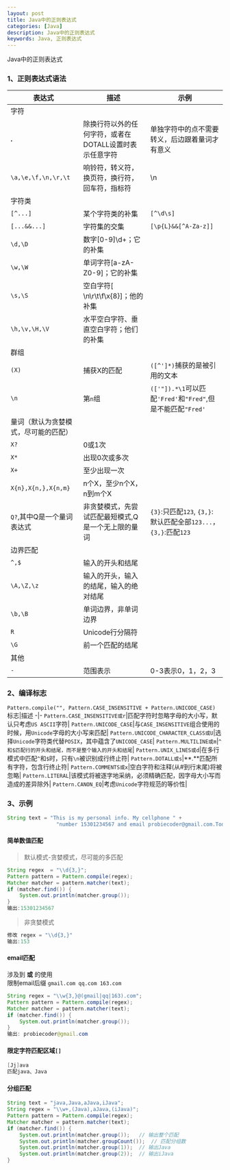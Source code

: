 ```yaml
---
layout: post
title: Java中的正则表达式
categories: [Java]
description: Java中的正则表达式
keywords: Java, 正则表达式
---
```

Java中的正则表达式

### 1、正则表达式语法
|表达式 |描述 | 示例|
-|-|-|
字符|
**.**|除换行符以外的任何字符，或者在DOTALL设置时表示任意字符|单独字符中的点不需要转义，后边跟着量词才有意义
`\a,\e,\f,\n,\r,\t`|响铃符，转义符，换页符，换行符，回车符，指标符|\n
字符类|
`[^...]`|某个字符类的补集|`[^\d\s]`
`[...&&...]`|字符集的交集|`[\p{L}&&[^A-Za-z]]`
`\d,\D`|数字[0-9]\d+；它的补集|
`\w,\W`|单词字符[a-zA-Z0-9]；它的补集|
`\s,\S`|空白字符[ \n\r\t\f\x{8}]；他的补集|
`\h,\v,\H,\V`|水平空白字符、垂直空白字符；他们的补集|
群组|
`(X)`|捕获X的匹配|`([^']*)`捕获的是被引用的文本
`\n`|第`n`组|`(['"]).*\1`可以匹配`'Fred'`和`"Fred"`,但是不能匹配`"Fred'`
量词（默认为贪婪模式，尽可能的匹配）|
`X?`|0或1次|
`X*`|出现0次或多次|
`X+`|至少出现一次|
`X{n},X{n,},X{n,m}`|n个X，至少n个X，n到m个X|
`Q?`,其中Q是一个量词表达式|非贪婪模式，先尝试匹配最短模式,Q是一个无上限的量词|`{3}`:只匹配`123`, `{3,}`:默认匹配全部`123...`，`{3,}`:匹配`123`
边界匹配|
`^,$`|输入的开头和结尾|
`\A,\Z,\z`|输入的开头，输入的结尾，输入的绝对结尾|
`\b,\B`|单词边界，非单词边界|
`R`|Unicode行分隔符|
`\G`|前一个匹配的结尾|
其他|
`-`|范围表示|0-3表示0，1，2，3

### 2、编译标志
`Pattern.compile("", Pattern.CASE_INSENSITIVE + Pattern.UNICODE_CASE)`
标志|描述
-|-
`Pattern.CASE_INSENSITIVE或r`|匹配字符时忽略字母的大小写，默认只考虑`US ASCII`字符|
`Pattern.UNICODE_CASE`|与`CASE_INSENSITIVE`组合使用的时候，用`Unicode`字母的大小写来匹配|
`Pattern.UNICODE_CHARACTER_CLASS或U`|选择`Unicode`字符类代替`POSIX`，其中蕴含了`UNICODE_CASE`|
`Pattern.MULTILINE或m`|`^和$匹配行的开头和结尾，而不是整个输入的开头和结尾`|
`Pattern.UNIX_LINES或d`|在多行模式中匹配`^`和`$`时，只有`\n`被识别成行终止符|
`Pattern.DOTALL或s`|**.**匹配所有字符，包含行终止符|
`Pattern.COMMENTS或x`|空白字符和注释(从#到行末尾)将被忽略|
`Pattern.LITERAL`|该模式将被逐字地采纳，必须精确匹配，因字母大小写而造成的差异除外|
`Pattern.CANON_EQ`|考虑`Unicode`字符规范的等价性|

### 3、示例
```java
String text = "This is my personal info. My cellphone " +
                "number 15301234567 and email probiecoder@gmail.com.Today i will learn regex";
```
#### 简单数值匹配
> 默认模式-贪婪模式，尽可能的多匹配
```java
String regex  = "\\d{3,}";
Pattern pattern = Pattern.compile(regex);
Matcher matcher = pattern.matcher(text);
if (matcher.find()) {
    System.out.println(matcher.group());
}
输出:15301234567
```
> 非贪婪模式
```java
修改 regex = "\\d{3,}"
输出:153
```

#### email匹配
涉及到 **或** 的使用  
限制email后缀 `gmail.com qq.com 163.com` 
```java
String regex = "\\w{3,}@(gmail|qq|163).com";
Pattern pattern = Pattern.compile(regex);
Matcher matcher = pattern.matcher(text);
if (matcher.find()) {
    System.out.println(matcher.group());
}
输出: probiecoder@gmail.com
```

#### 限定字符匹配区域`[]`
```java
[Jj]ava
匹配java、Java
```

#### 分组匹配
```java
String text = "java,Java,aJava,iJava";
String regex = "\\w+,(Java),aJava,(iJava)";
Pattern pattern = Pattern.compile(regex);
Matcher matcher = pattern.matcher(text);
if (matcher.find()) {
    System.out.println(matcher.group());   // 输出整个匹配
    System.out.println(matcher.groupCount());  // 匹配分组数
    System.out.println(matcher.group(1));  // 输出Java
    System.out.println(matcher.group(2));  // 输出iJava
}
```
